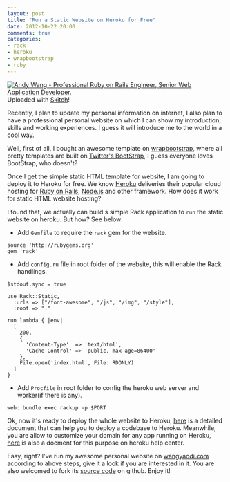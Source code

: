 ```yaml
---
layout: post
title: "Run a Static Website on Heroku for Free"
date: 2012-10-22 20:00
comments: true
categories: 
- rack
- heroku
- wrapbootstrap
- ruby
---
```

<div class="thumbnail"><a href="http://wangyaodi.com"><img src="https://img.skitch.com/20121023-fxqkstawwd56ehbpecxq6ifkq8.preview.jpg" alt="Andy Wang - Professional Ruby on Rails Engineer, Senior Web Application Developer." /></a><br /><span>Uploaded with <a href="http://skitch.com">Skitch</a>!</span></div>

Recently, I plan to update my personal information on internet, I also plan to have a professional personal website on which I can show my introduction, skills and working experiences. I guess it will introduce me to the world in a cool way.

Well, first of all, I bought an awesome template on [wrapbootstrap], where all pretty templates are built on [Twitter's BootStrap], I guess everyone loves BootStrap, who doesn't?

Once I get the simple static HTML template for website, I am going to deploy it to Heroku for free. We know [Heroku] deliveries their popular cloud hosting for [Ruby on Rails], [Node.js] and other framework. How does it work for static HTML website hosting?

I found that, we actually can build s simple Rack application to `run` the static website on heroku. But how? See below:

- Add `Gemfile` to require the `rack` gem for the website.

```
source 'http://rubygems.org'
gem 'rack'
```

- Add `config.ru` file in root folder of the website, this will enable the Rack handlings. 

```
$stdout.sync = true

use Rack::Static,
  :urls => ["/font-awesome", "/js", "/img", "/style"],
  :root => "."

run lambda { |env|
  [
    200,
    {
      'Content-Type'  => 'text/html',
      'Cache-Control' => 'public, max-age=86400'
    },
    File.open('index.html', File::RDONLY)
  ]
}
``` 
- Add `Procfile` in root folder to config the heroku web server and worker(if there is any).

```
web: bundle exec rackup -p $PORT
```

Ok, now it's ready to deploy the whole website to Heroku, [here](https://devcenter.heroku.com/articles/git) is a detailed document that can help you to deploy a codebase to Heroku. Meanwhile, you are allow to customize your domain for any app running on Heroku, [here](https://devcenter.heroku.com/articles/custom-domains) is also a docment for this purpose on heroku help center.

Easy, right? I've run my awesome personal website on [wangyaodi.com](wangyaodi.com) according to above steps, give it a look if you are interested in it. You are also welcomed to fork its [source code](https://github.com/yorzi/cv-andywang) on github. Enjoy it!


[wrapbootstrap]: https://wrapbootstrap.com/
[Twitter's BootStrap]: http://twitter.github.com/bootstrap/
[Heroku]: http://heroku.com
[Ruby on Rails]: http://rubyonrails.org/
[Node.js]: http://nodejs.org/
